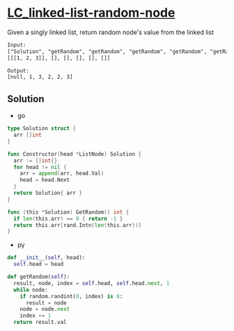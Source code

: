# [LC_linked-list-random-node](https://leetcode.com/problems/linked-list-random-node)

Given a singly linked list, return random node's value from the linked list

```txt
Input:
["Solution", "getRandom", "getRandom", "getRandom", "getRandom", "getRandom"]
[[[1, 2, 3]], [], [], [], [], []]

Output:
[null, 1, 3, 2, 2, 3]
```

## Solution

* go

```go
type Solution struct {
  arr []int
}

func Constructor(head *ListNode) Solution {
  arr := []int{}
  for head != nil {
    arr = append(arr, head.Val)
    head = head.Next
  }
  return Solution{ arr }
}

func (this *Solution) GetRandom() int {
  if len(this.arr) == 0 { return -1 }
  return this.arr[rand.Intn(len(this.arr))]
}
```

* py

```py
def __init__(self, head):
  self.head = head

def getRandom(self):
  result, node, index = self.head, self.head.next, 1
  while node:
    if random.randint(0, index) is 0:
      result = node
    node = node.next
    index += 1
  return result.val
```
